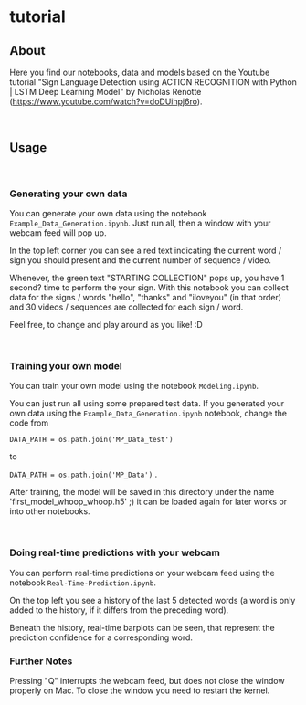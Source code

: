 # tutorial

## About
Here you find our notebooks, data and models based on the Youtube tutorial "Sign Language Detection using ACTION RECOGNITION with Python | LSTM Deep Learning Model" by Nicholas Renotte (https://www.youtube.com/watch?v=doDUihpj6ro). 

<br>

## Usage

<br>

### __Generating your own data__

You can generate your own data using the notebook `Example_Data_Generation.ipynb`. Just run all, then a window with your webcam feed will pop up. 

In the top left corner you can see a red text indicating the current word / sign you should present and the current number of sequence / video. 

Whenever, the green text "STARTING COLLECTION" pops up, you have 1 second? time to perform the your sign. With this notebook you can collect data for the signs / words "hello", "thanks" and "iloveyou" (in that order) and 30 videos / sequences are collected for each sign / word. 

Feel free, to change and play around as you like! :D

<br>

### __Training your own model__

You can train your own model using the notebook `Modeling.ipynb`. 

You can just run all using some prepared test data. If you generated your own data using the `Example_Data_Generation.ipynb` notebook, change the code from

`DATA_PATH = os.path.join('MP_Data_test')` 

to 

`DATA_PATH = os.path.join('MP_Data')`
.

After training, the model will be saved in this directory under the name 'first_model_whoop_whoop.h5' ;) it can be loaded again for later works or into other notebooks. 

<br>

### __Doing real-time predictions with your webcam__

You can perform real-time predictions on your webcam feed using the notebook `Real-Time-Prediction.ipynb`. 

On the top left you see a history of the last 5 detected words (a word is only added to the history, if it differs from the preceding word). 

Beneath the history, real-time barplots can be seen, that represent the prediction confidence for a corresponding word. 


### __Further Notes__

Pressing "Q" interrupts the webcam feed, but does not close the window properly on Mac. To close the window you need to restart the kernel. 